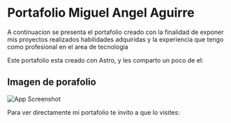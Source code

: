 
# Portafolio Miguel Angel Aguirre

A continuacion se presenta el portafolio creado con la finalidad de exponer mis proyectos realizados habilidades adquiridas y la experiencia que tengo como profesional en el area de tecnologia


Este portafolio esta creado con Astro, y les comparto un poco de el:


## Imagen de porafolio

![App Screenshot](https://wallpapers.com/images/featured-full/imagenes-en-3d-con-magia-visual-s5ilb6mgtl0shhvx.jpg)


Para ver directamente mi portafolio te invito a que lo visites: 


